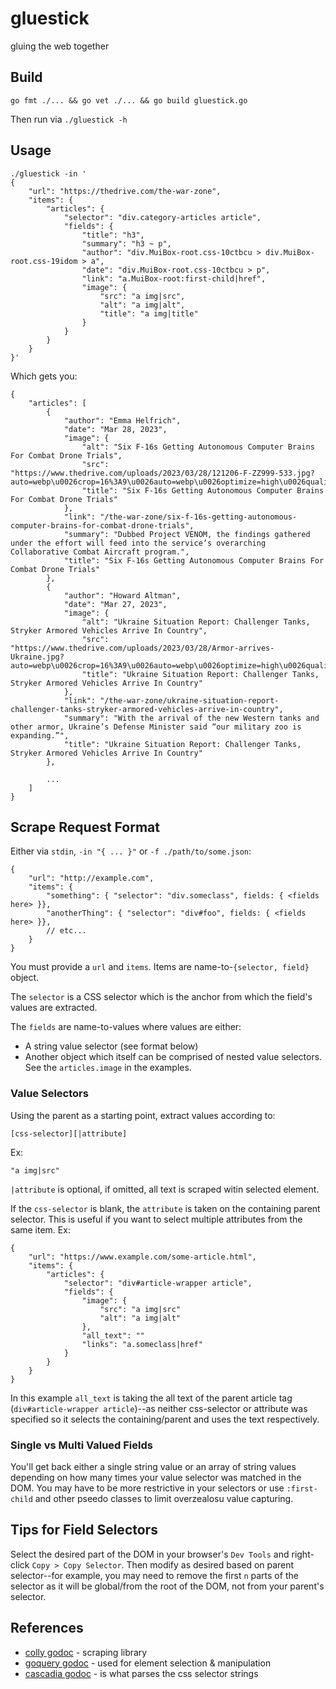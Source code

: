 # gluestick
gluing the web together


## Build
```
go fmt ./... && go vet ./... && go build gluestick.go
```

Then run via `./gluestick -h`

## Usage

```
./gluestick -in '
{
    "url": "https://thedrive.com/the-war-zone",
    "items": {
        "articles": {
            "selector": "div.category-articles article",
            "fields": {
                "title": "h3",
                "summary": "h3 ~ p",
                "author": "div.MuiBox-root.css-10ctbcu > div.MuiBox-root.css-19idom > a",
                "date": "div.MuiBox-root.css-10ctbcu > p",
                "link": "a.MuiBox-root:first-child|href",
                "image": {
                    "src": "a img|src",
                    "alt": "a img|alt",
                    "title": "a img|title"
                }
            }
        }
    }
}'
```

Which gets you:

```
{
    "articles": [
        {
            "author": "Emma Helfrich",
            "date": "Mar 28, 2023",
            "image": {
                "alt": "Six F-16s Getting Autonomous Computer Brains For Combat Drone Trials",
                "src": "https://www.thedrive.com/uploads/2023/03/28/121206-F-ZZ999-533.jpg?auto=webp\u0026crop=16%3A9\u0026auto=webp\u0026optimize=high\u0026quality=70\u0026width=1440",
                "title": "Six F-16s Getting Autonomous Computer Brains For Combat Drone Trials"
            },
            "link": "/the-war-zone/six-f-16s-getting-autonomous-computer-brains-for-combat-drone-trials",
            "summary": "Dubbed Project VENOM, the findings gathered under the effort will feed into the service’s overarching Collaborative Combat Aircraft program.",
            "title": "Six F-16s Getting Autonomous Computer Brains For Combat Drone Trials"
        },
        {
            "author": "Howard Altman",
            "date": "Mar 27, 2023",
            "image": {
                "alt": "Ukraine Situation Report: Challenger Tanks, Stryker Armored Vehicles Arrive In Country",
                "src": "https://www.thedrive.com/uploads/2023/03/28/Armor-arrives-Ukraine.jpg?auto=webp\u0026crop=16%3A9\u0026auto=webp\u0026optimize=high\u0026quality=70\u0026width=1440",
                "title": "Ukraine Situation Report: Challenger Tanks, Stryker Armored Vehicles Arrive In Country"
            },
            "link": "/the-war-zone/ukraine-situation-report-challenger-tanks-stryker-armored-vehicles-arrive-in-country",
            "summary": "With the arrival of the new Western tanks and other armor, Ukraine’s Defense Minister said “our military zoo is expanding.”",
            "title": "Ukraine Situation Report: Challenger Tanks, Stryker Armored Vehicles Arrive In Country"
        },

        ...
    ]
}

```


## Scrape Request Format
Either via `stdin`, `-in "{ ... }"` or `-f ./path/to/some.json`:

```
{
    "url": "http://example.com",
    "items": {
        "something": { "selector": "div.someclass", fields: { <fields here> }},
        "anotherThing": { "selector": "div#foo", fields: { <fields here> }},
        // etc...
    }
}
```

You must provide a `url` and `items`.  Items are name-to-`{selector, field}` object.

The `selector` is a CSS selector which is the anchor from which the field's values are extracted.

The `fields` are name-to-values where values are either:

* A string value selector (see format below)
* Another object which itself can be comprised of nested value selectors. See the `articles.image` in the examples.

### Value Selectors
Using the parent as a starting point, extract values according to:

```
[css-selector][|attribute]
```

Ex:

```
"a img|src"
```

`|attribute` is optional, if omitted, all text is scraped witin selected element.

If the `css-selector` is blank, the `attribute` is taken on the containing parent selector.  This is useful if you want to select multiple attributes from the same item. Ex:

```
{
    "url": "https://www.example.com/some-article.html",
    "items": {
        "articles": {
            "selector": "div#article-wrapper article",
            "fields": {
                "image": {
                    "src": "a img|src"
                    "alt": "a img|alt"
                },
                "all_text": ""
                "links": "a.someclass|href"
            }
        }
    }
}
```

In this example `all_text` is taking the all text of the parent article tag (`div#article-wrapper article`)--as neither css-selector or attribute was specified so it selects the containing/parent and uses the text respectively.

### Single vs Multi Valued Fields
You'll get back either a single string value or an array of string values depending on how many times your value selector was matched in the DOM.  You may have to be more restrictive in your selectors or use `:first-child` and other pseedo classes to limit overzealosu value capturing.


## Tips for Field Selectors
Select the desired part of the DOM in your browser's `Dev Tools` and right-click `Copy > Copy Selector`. Then modify as desired based on parent selector--for example, you may need to remove the first `n` parts of the selector as it will be global/from the root of the DOM, not from your parent's selector.

## References
* [colly godoc](https://pkg.go.dev/github.com/gocolly/colly) - scraping library
* [goquery godoc](https://pkg.go.dev/github.com/PuerkitoBio/goquery) - used for element selection & manipulation
* [cascadia godoc](https://github.com/andybalholm/cascadia) - is what parses the css selector strings
